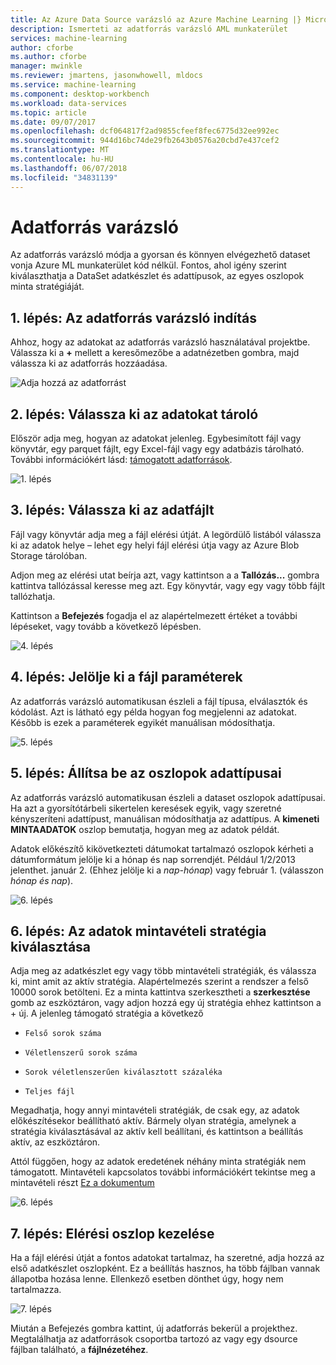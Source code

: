 ```yaml
---
title: Az Azure Data Source varázsló az Azure Machine Learning |} Microsoft Docs
description: Ismerteti az adatforrás varázsló AML munkaterület
services: machine-learning
author: cforbe
ms.author: cforbe
manager: mwinkle
ms.reviewer: jmartens, jasonwhowell, mldocs
ms.service: machine-learning
ms.component: desktop-workbench
ms.workload: data-services
ms.topic: article
ms.date: 09/07/2017
ms.openlocfilehash: dcf064817f2ad9855cfeef8fec6775d32ee992ec
ms.sourcegitcommit: 944d16bc74de29fb2643b0576a20cbd7e437cef2
ms.translationtype: MT
ms.contentlocale: hu-HU
ms.lasthandoff: 06/07/2018
ms.locfileid: "34831139"
---
```

# <a name="data-source-wizard"></a>Adatforrás varázsló #

Az adatforrás varázsló módja a gyorsan és könnyen elvégezhető dataset vonja Azure ML munkaterület kód nélkül. Fontos, ahol igény szerint kiválaszthatja a DataSet adatkészlet és adattípusok, az egyes oszlopok minta stratégiáját. 

## <a name="step-1-trigger-the-data-source-wizard"></a>1. lépés: Az adatforrás varázsló indítás ## 

Ahhoz, hogy az adatokat az adatforrás varázsló használatával projektbe. Válassza ki a **+** mellett a keresőmezőbe a adatnézetben gombra, majd válassza ki az adatforrás hozzáadása. 

![Adja hozzá az adatforrást](media/data-source-wizard/add-data-source.png)

## <a name="step-2-select-where-data-is-stored"></a>2. lépés: Válassza ki az adatokat tároló ##
Először adja meg, hogyan az adatokat jelenleg. Egybesimított fájl vagy könyvtár, egy parquet fájlt, egy Excel-fájl vagy egy adatbázis tárolható. További információkért lásd: [támogatott adatforrások](data-prep-appendix2-supported-data-sources.md).

![1. lépés](media/data-source-wizard/step1.png)

## <a name="step-3-select-data-file"></a>3. lépés: Válassza ki az adatfájlt ##
Fájl vagy könyvtár adja meg a fájl elérési útját. A legördülő listából válassza ki az adatok helye – lehet egy helyi fájl elérési útja vagy az Azure Blob Storage tárolóban. 

Adjon meg az elérési utat beírja azt, vagy kattintson a a **Tallózás...** gombra kattintva tallózással keresse meg azt. Egy könyvtár, vagy egy vagy több fájlt tallózhatja.

Kattintson a **Befejezés** fogadja el az alapértelmezett értéket a további lépéseket, vagy tovább a következő lépésben.


![4. lépés](media/data-source-wizard/step2.png)

## <a name="step-4-choose-file-parameters"></a>4. lépés: Jelölje ki a fájl paraméterek ##

Az adatforrás varázsló automatikusan észleli a fájl típusa, elválasztók és kódolást. Azt is látható egy példa hogyan fog megjelenni az adatokat. Később is ezek a paraméterek egyikét manuálisan módosíthatja. 

![5. lépés](media/data-source-wizard/step3.png)

## <a name="step-5-set-data-types-for-columns"></a>5. lépés: Állítsa be az oszlopok adattípusai ##

Az adatforrás varázsló automatikusan észleli a dataset oszlopok adattípusai. Ha azt a gyorsítótárbeli sikertelen keresések egyik, vagy szeretné kényszeríteni adattípust, manuálisan módosíthatja az adattípus. A **kimeneti MINTAADATOK** oszlop bemutatja, hogyan meg az adatok példát.

Adatok előkészítő kikövetkezteti dátumokat tartalmazó oszlopok kérheti a dátumformátum jelölje ki a hónap és nap sorrendjét. Például 1/2/2013 jelenthet. január 2. (Ehhez jelölje ki a *nap-hónap*) vagy február 1. (válasszon *hónap és nap*).

![6. lépés](media/data-source-wizard/step4.png)

## <a name="step-6-choose-sampling-strategy-for-data"></a>6. lépés: Az adatok mintavételi stratégia kiválasztása ##

Adja meg az adatkészlet egy vagy több mintavételi stratégiák, és válassza ki, mint amit az aktív stratégia. Alapértelmezés szerint a rendszer a felső 10000 sorok betölteni. Ez a minta kattintva szerkesztheti a **szerkesztése** gomb az eszköztáron, vagy adjon hozzá egy új stratégia ehhez kattintson a + új. A jelenleg támogató stratégia a következő

-     Felső sorok száma
-     Véletlenszerű sorok száma
-     Sorok véletlenszerűen kiválasztott százaléka
-     Teljes fájl

Megadhatja, hogy annyi mintavételi stratégiák, de csak egy, az adatok előkészítésekor beállítható aktív. Bármely olyan stratégia, amelynek a stratégia kiválasztásával az aktív kell beállítani, és kattintson a beállítás aktív, az eszköztáron.

Attól függően, hogy az adatok eredetének néhány minta stratégiák nem támogatott. Mintavételi kapcsolatos további információkért tekintse meg a mintavételi részt [Ez a dokumentum](data-prep-user-guide.md) 

![6. lépés](media/data-source-wizard/step5.png)

## <a name="step-7-path-column-handling"></a>7. lépés: Elérési oszlop kezelése ##

Ha a fájl elérési útját a fontos adatokat tartalmaz, ha szeretné, adja hozzá az első adatkészlet oszlopként. Ez a beállítás hasznos, ha több fájlban vannak állapotba hozása lenne. Ellenkező esetben dönthet úgy, hogy nem tartalmazza.

![7. lépés](media/data-source-wizard/step6.png)

Miután a Befejezés gombra kattint, új adatforrás bekerül a projekthez. Megtalálhatja az adatforrások csoportba tartozó az vagy egy dsource fájlban található, a **fájlnézetéhez**.
